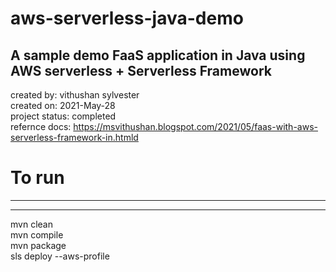 # aws-serverless-java-demo

A sample demo FaaS application in Java using AWS serverless + Serverless Framework 
----------------------------------------------------------------------------------------------

created by: vithushan sylvester<br/>
created on: 2021-May-28<br/>
project status: completed<br/>
refernce docs: https://msvithushan.blogspot.com/2021/05/faas-with-aws-serverless-framework-in.htmld<br/>

# To run
------------------------------------------------
----------------------------------------------
mvn clean<br/>
mvn compile<br/>
mvn package<br/>
sls deploy --aws-profile <yourprofile><br/> 